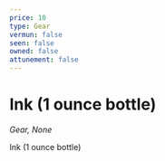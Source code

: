 ```yaml
---
price: 10
type: Gear
vermun: false
seen: false
owned: false
attunement: false
---
```

# Ink (1 ounce bottle)

*Gear, None*

Ink (1 ounce bottle)